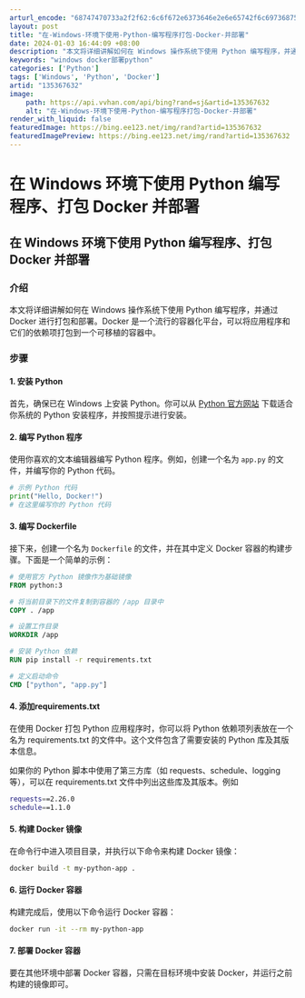```yaml
---
arturl_encode: "68747470733a2f2f62:6c6f672e6373646e2e6e65742f6c697368757765693131352f:61727469636c652f64657461696c732f313335333637363332"
layout: post
title: "在-Windows-环境下使用-Python-编写程序打包-Docker-并部署"
date: 2024-01-03 16:44:09 +08:00
description: "本文将详细讲解如何在 Windows 操作系统下使用 Python 编写程序，并通过 Docker "
keywords: "windows docker部署python"
categories: ['Python']
tags: ['Windows', 'Python', 'Docker']
artid: "135367632"
image:
    path: https://api.vvhan.com/api/bing?rand=sj&artid=135367632
    alt: "在-Windows-环境下使用-Python-编写程序打包-Docker-并部署"
render_with_liquid: false
featuredImage: https://bing.ee123.net/img/rand?artid=135367632
featuredImagePreview: https://bing.ee123.net/img/rand?artid=135367632
---
```


# 在 Windows 环境下使用 Python 编写程序、打包 Docker 并部署

## 在 Windows 环境下使用 Python 编写程序、打包 Docker 并部署

### 介绍

本文将详细讲解如何在 Windows 操作系统下使用 Python 编写程序，并通过 Docker 进行打包和部署。Docker 是一个流行的容器化平台，可以将应用程序和它们的依赖项打包到一个可移植的容器中。

### 步骤

#### 1. 安装 Python

首先，确保已在 Windows 上安装 Python。你可以从
[Python 官方网站](https://www.python.org/downloads/windows/)
下载适合你系统的 Python 安装程序，并按照提示进行安装。

#### 2. 编写 Python 程序

使用你喜欢的文本编辑器编写 Python 程序。例如，创建一个名为
`app.py`
的文件，并编写你的 Python 代码。

```python
# 示例 Python 代码
print("Hello, Docker!")
# 在这里编写你的 Python 代码

```

#### 3. 编写 Dockerfile

接下来，创建一个名为
`Dockerfile`
的文件，并在其中定义 Docker 容器的构建步骤。下面是一个简单的示例：

```Dockerfile
# 使用官方 Python 镜像作为基础镜像
FROM python:3

# 将当前目录下的文件复制到容器的 /app 目录中
COPY . /app

# 设置工作目录
WORKDIR /app

# 安装 Python 依赖
RUN pip install -r requirements.txt

# 定义启动命令
CMD ["python", "app.py"]

```

#### 4. 添加requirements.txt

在使用 Docker 打包 Python 应用程序时，你可以将 Python 依赖项列表放在一个名为 requirements.txt 的文件中。这个文件包含了需要安装的 Python 库及其版本信息。
  
如果你的 Python 脚本中使用了第三方库（如 requests、schedule、logging 等），可以在 requirements.txt 文件中列出这些库及其版本。例如

```bash
requests==2.26.0
schedule==1.1.0

```

#### 5. 构建 Docker 镜像

在命令行中进入项目目录，并执行以下命令来构建 Docker 镜像：

```bash
docker build -t my-python-app .

```

#### 6. 运行 Docker 容器

构建完成后，使用以下命令运行 Docker 容器：

```bash
docker run -it --rm my-python-app

```

#### 7. 部署 Docker 容器

要在其他环境中部署 Docker 容器，只需在目标环境中安装 Docker，并运行之前构建的镜像即可。
